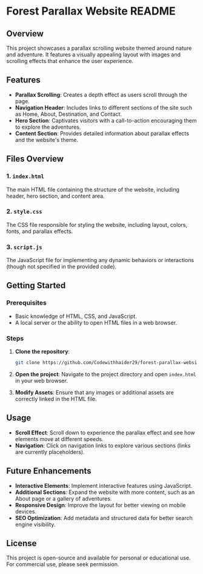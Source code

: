 # Forest Parallax Website README

## Overview

This project showcases a parallax scrolling website themed around nature and adventure. It features a visually appealing layout with images and scrolling effects that enhance the user experience. 

## Features

- **Parallax Scrolling**: Creates a depth effect as users scroll through the page.
- **Navigation Header**: Includes links to different sections of the site such as Home, About, Destination, and Contact.
- **Hero Section**: Captivates visitors with a call-to-action encouraging them to explore the adventures.
- **Content Section**: Provides detailed information about parallax effects and the website's theme.

## Files Overview

### 1. `index.html`
The main HTML file containing the structure of the website, including header, hero section, and content area.

### 2. `style.css`
The CSS file responsible for styling the website, including layout, colors, fonts, and parallax effects.

### 3. `script.js`
The JavaScript file for implementing any dynamic behaviors or interactions (though not specified in the provided code).

## Getting Started

### Prerequisites
- Basic knowledge of HTML, CSS, and JavaScript.
- A local server or the ability to open HTML files in a web browser.

### Steps
1. **Clone the repository**:
   ```bash
   git clone https://github.com/Codewithhaider29/forest-parallax-website.git
   ```

2. **Open the project**: Navigate to the project directory and open `index.html` in your web browser.

3. **Modify Assets**: Ensure that any images or additional assets are correctly linked in the HTML file.

## Usage

- **Scroll Effect**: Scroll down to experience the parallax effect and see how elements move at different speeds.
- **Navigation**: Click on navigation links to explore various sections (links are currently placeholders).

## Future Enhancements

- **Interactive Elements**: Implement interactive features using JavaScript.
- **Additional Sections**: Expand the website with more content, such as an About page or a gallery of adventures.
- **Responsive Design**: Improve the layout for better viewing on mobile devices.
- **SEO Optimization**: Add metadata and structured data for better search engine visibility.

## License

This project is open-source and available for personal or educational use. For commercial use, please seek permission.
